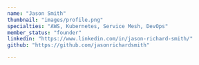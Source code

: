 ```yaml
---
name: "Jason Smith"
thumbnail: "images/profile.png"
specialties: "AWS, Kubernetes, Service Mesh, DevOps"
member_status: "founder"
linkedin: "https://www.linkedin.com/in/jason-richard-smith/"
github: "https://github.com/jasonrichardsmith"

---
```


